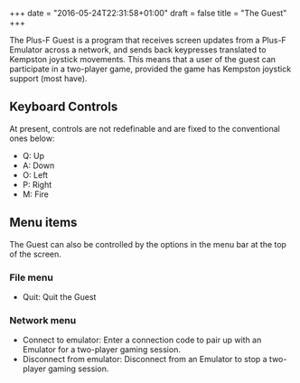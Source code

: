 +++
date = "2016-05-24T22:31:58+01:00"
draft = false
title = "The Guest"
+++

The Plus-F Guest is a program that receives screen updates from a Plus-F Emulator across a network, and sends back
keypresses translated to Kempston joystick movements. This means that a user of the guest can participate in a
two-player game, provided the game has Kempston joystick support (most have).

## Keyboard Controls

At present, controls are not redefinable and are fixed to the conventional ones below:

* Q: Up
* A: Down
* O: Left
* P: Right
* M: Fire

## Menu items

The Guest can also be controlled by the options in the menu bar at the top of the screen.

### File menu

* Quit: Quit the Guest

### Network menu

* Connect to emulator: Enter a connection code to pair up with an Emulator for a two-player gaming session.
* Disconnect from emulator: Disconnect from an Emulator to stop a two-player gaming session.
